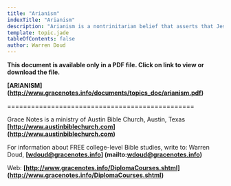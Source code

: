 ```yaml
---
title: "Arianism"
indexTitle: "Arianism"
description: "Arianism is a nontrinitarian belief that asserts that Jesus Christ is the Son of God, but is entirely distinct from and subordinate to the God the Father.  "
template: topic.jade
tableOfContents: false
author: Warren Doud
---
```


**This document is available only in a PDF file. Click on link to view or download the file.**

**[ARIANISM]  (http://www.gracenotes.info/documents/topics_doc/arianism.pdf)**



===============================================

Grace Notes is a ministry of Austin Bible Church, Austin, Texas **[http://www.austinbiblechurch.com] (http://www.austinbiblechurch.com)**

For information about FREE college-level Bible studies, write to: Warren Doud, **[wdoud@gracenotes.info] (mailto:wdoud@gracenotes.info)**

Web: **[http://www.gracenotes.info/DiplomaCourses.shtml] (http://www.gracenotes.info/DiplomaCourses.shtml)**